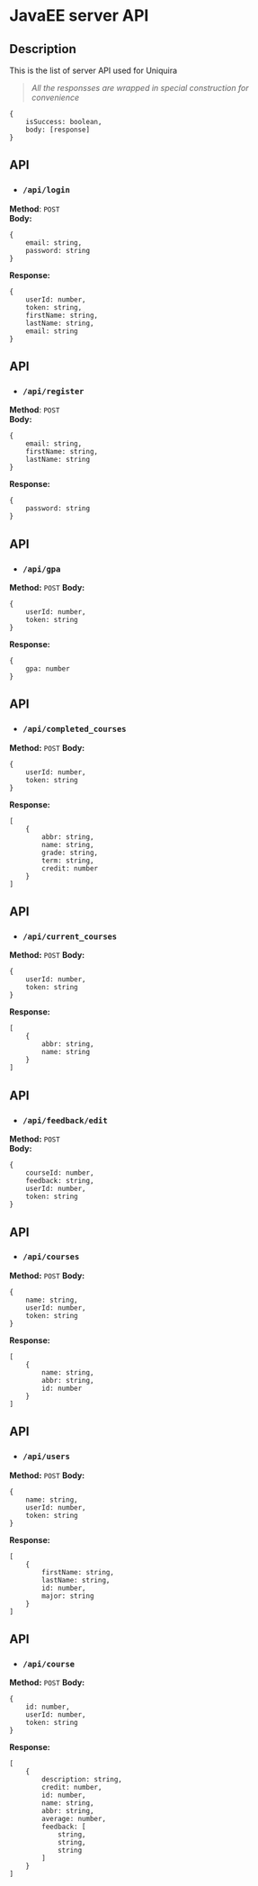 # JavaEE server API
## Description
This is the list of server API used for Uniquira

> *All the responsses are wrapped in special construction for convenience*
```
{
    isSuccess: boolean,
    body: [response]
}
```

## API
* ### `/api/login`
**Method**: `POST`  
**Body:**
```
{
    email: string,
    password: string
}
```
**Response:**
```
{
    userId: number,
    token: string,
    firstName: string,
    lastName: string,
    email: string
}
```
## API
* ### `/api/register`
**Method**: `POST`  
**Body:**
```
{
    email: string,
    firstName: string,
    lastName: string
}
```
**Response:**
```
{
    password: string
}
```

## API
* ### `/api/gpa`
**Method:** `POST`
**Body:**
```
{
    userId: number,
    token: string
}
```
**Response:**
```
{
    gpa: number
}
```
## API
* ### `/api/completed_courses`
**Method:** `POST`
**Body:**
```
{
    userId: number,
    token: string
}
```
**Response:**
```
[
    {
        abbr: string,
        name: string,
        grade: string,
        term: string,
        credit: number
    }
]
```
## API
* ### `/api/current_courses`
**Method:** `POST`
**Body:**
```
{
    userId: number,
    token: string
}
```
**Response:**
```
[
    {
        abbr: string,
        name: string
    }
]
```

## API
* ### `/api/feedback/edit`
**Method:** `POST`    
**Body:**
```
{
    courseId: number,
    feedback: string,
    userId: number,
    token: string
}
```
## API
* ### `/api/courses`
**Method:** `POST`
**Body:**
```
{
    name: string,
    userId: number,
    token: string
}
```
**Response:**
```
[
    {
        name: string,
        abbr: string,
        id: number
    }
]
```
## API
* ### `/api/users`
**Method:** `POST`
**Body:**
```
{
    name: string,
    userId: number,
    token: string
}
```
**Response:**
```
[
    {
        firstName: string,
        lastName: string,
        id: number,
        major: string
    }
]
```

## API
* ### `/api/course`
**Method:** `POST`
**Body:**
```
{
    id: number,
    userId: number,
    token: string
}
```
**Response:**
```
[
    {
        description: string,
        credit: number,
        id: number,
        name: string,
        abbr: string,
        average: number,
        feedback: [
            string,
            string,
            string
        ]
    }
]
```
